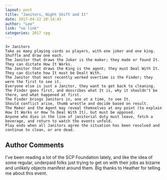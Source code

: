 ```yaml
---
layout: post
title: "Janitors, Night Shift and It"
date: 2017-04-22 20:14:43
author: "Lee"
link: "no link"
categories: 2017 rpg
---
```

```
3+ Janitors
Take as many playing cards as players, with one joker and one king.  Shuffle and draw one each.
The Janitor that draws the Joker is the maker; they made or found It. They can dictate How It Works.
The Janitor that draws the King is the agent; they must Deal With It. They can dictate how It must be Dealt With.
The Janitor that most recently worked overtime is the Finder; they were the first to see it.
Everyone else is just a Janitor, they want to get back to cleaning.
The Finder goes first, and describes what It is, why it shouldn’t be there, and what happened at first.
The Finder brings Janitors in, one at a time, to see It.
Should conflict arise, thumb wrestle and decide based on result.
The Maker and the Agent may reveal themselves at any point (to explain How It Works or How To Deal With It), but must be opposed.
Anyone who dies in the line of janitorial duty must leave, fetch a beverage, and return to watch the events unfold.
Play ends when all Janitors agree the situation has been resolved and continue to clean, or are dead.
```
## Author Comments 

I've been reading a lot of the SCP Foundation lately, and like the idea of some regular, underpaid folks just trying to get on with their jobs as bizarre and unlikely objects manifest around them. Big thanks to Heather for telling me about this event.
